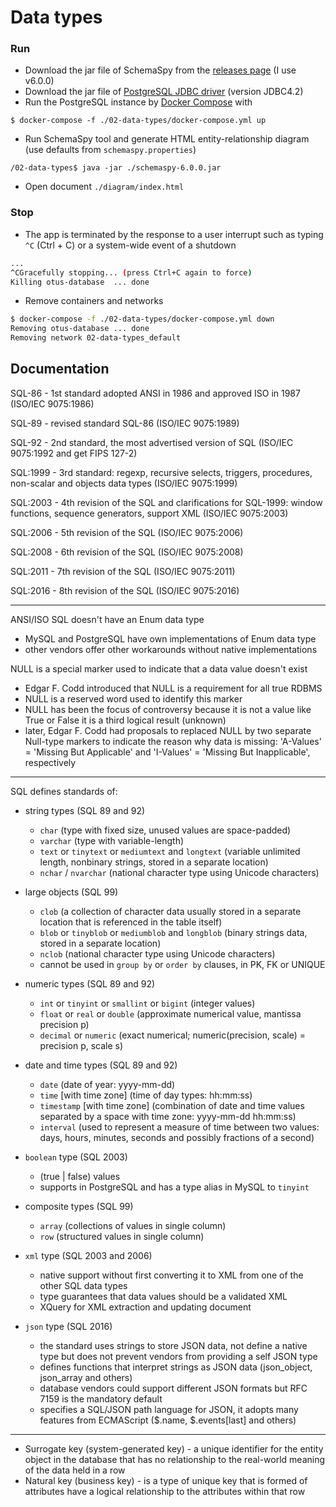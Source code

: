 Data types
=======

### Run

 - Download the jar file of SchemaSpy from the [releases page](https://github.com/schemaspy/schemaspy/releases) (I use v6.0.0)
 - Download the jar file of [PostgreSQL JDBC driver](https://jdbc.postgresql.org/download.html) (version JDBC4.2)
 - Run the PostgreSQL instance by [Docker Compose](https://docs.docker.com/compose/) with
  ```
$ docker-compose -f ./02-data-types/docker-compose.yml up
  ```
 - Run SchemaSpy tool and generate HTML entity-relationship diagram (use defaults from `schemaspy.properties`)
```
/02-data-types$ java -jar ./schemaspy-6.0.0.jar
```
 - Open document `./diagram/index.html`

### Stop

 * The app is terminated by the response to a user interrupt such as typing `^C` (Ctrl + C) or a system-wide event of a shutdown
```bash
...
^CGracefully stopping... (press Ctrl+C again to force)
Killing otus-database  ... done
```

 * Remove containers and networks
```bash
$ docker-compose -f ./02-data-types/docker-compose.yml down
Removing otus-database ... done
Removing network 02-data-types_default
```

## Documentation

SQL-86 - 1st standard adopted ANSI in 1986 and approved ISO in 1987 (ISO/IEC 9075:1986)

SQL-89 - revised standard SQL-86 (ISO/IEC 9075:1989)

SQL-92 - 2nd standard, the most advertised version of SQL (ISO/IEC 9075:1992 and get FIPS 127-2)

SQL:1999 - 3rd standard: regexp, recursive selects, triggers, procedures, non-scalar and objects data types (ISO/IEC 9075:1999)

SQL:2003 - 4th revision of the SQL and clarifications for SQL-1999: window functions, sequence generators, support XML (ISO/IEC 9075:2003)

SQL:2006 - 5th revision of the SQL (ISO/IEC 9075:2006)

SQL:2008 - 6th revision of the SQL (ISO/IEC 9075:2008)

SQL:2011 - 7th revision of the SQL (ISO/IEC 9075:2011)

SQL:2016 - 8th revision of the SQL (ISO/IEC 9075:2016)

---


ANSI/ISO SQL doesn't have an Enum data type
 - MySQL and PostgreSQL have own implementations of Enum data type
 - other vendors offer other workarounds without native implementations

NULL is a special marker used to indicate that a data value doesn't exist
 - Edgar F. Codd introduced that NULL is a requirement for all true RDBMS
 - NULL is a reserved word used to identify this marker
 - NULL has been the focus of controversy because it is not a value like True or False it is a third logical result (unknown)
 - later, Edgar F. Codd had proposals to replaced NULL by two separate Null-type markers to indicate the reason why data is missing: 'A-Values' = 'Missing But Applicable' and  'I-Values' = 'Missing But Inapplicable', respectively


---


SQL defines standards of:
 - string types (SQL 89  and 92)
     - `char` (type with fixed size, unused values are space-padded)
     - `varchar` (type with variable-length)
     - `text` or `tinytext` or `mediumtext` and `longtext` (variable unlimited length, nonbinary strings, stored in a separate location)
     - `nchar` / `nvarchar` (national character type using Unicode characters)

 - large objects (SQL 99)
     - `clob` (a collection of character data usually stored in a separate location that is referenced in the table itself)
     - `blob` or `tinyblob` or `mediumblob` and `longblob` (binary strings data, stored in a separate location)
     - `nclob` (national character type using Unicode characters)
     - cannot be used in `group by` or `order by` clauses, in PK, FK or UNIQUE

 - numeric types (SQL 89 and 92)
     - `int` or `tinyint` or `smallint` or `bigint` (integer values)
     - `float` or `real` or `double` (approximate numerical value, mantissa precision p)
     - `decimal` or `numeric` (exact numerical; numeric(precision, scale) = precision p, scale s)

 - date and time types (SQL 89 and 92)
     - `date` (date of year: yyyy-mm-dd)
     - `time` [with time zone] (time of day types: hh:mm:ss)
     - `timestamp` [with time zone] (combination of date and time values separated by a space with time zone: yyyy-mm-dd hh:mm:ss)
     - `interval` (used to represent a measure of time between two values: days, hours, minutes, seconds and possibly fractions of a second)

 - `boolean` type (SQL 2003)
     - (true | false) values
     - supports in PostgreSQL and has a type alias in MySQL to `tinyint`

 - composite types (SQL 99)
     - `array` (collections of values in single column)
     - `row` (structured values in single column)

 - `xml` type (SQL 2003 and 2006)
     - native support without first converting it to XML from one of the other SQL data types
     - type guarantees that data values should be a validated XML
     - XQuery for XML extraction and updating document

 - `json` type (SQL 2016)
     - the standard uses strings to store JSON data, not define a native type but does not prevent vendors from providing a self JSON type
     - defines functions that interpret strings as JSON data (json_object, json_array and others)
     - database vendors could support different JSON formats but RFC 7159 is the mandatory default
     - specifies a SQL/JSON path language for JSON, it adopts many features from ECMAScript ($.name, $.events[last] and others)


---


 - Surrogate key (system-generated key) - a unique identifier for the entity object in the database that has no relationship to the real-world meaning of the data held in a row
 - Natural key (business key) - is a type of unique key that is formed of attributes have a logical relationship to the attributes within that row

